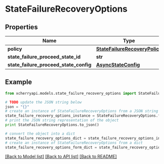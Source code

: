 # StateFailureRecoveryOptions


## Properties

Name | Type | Description | Notes
------------ | ------------- | ------------- | -------------
**policy** | [**StateFailureRecoveryPolicy**](StateFailureRecoveryPolicy.md) |  | 
**state_failure_proceed_state_id** | **str** |  | [optional] 
**state_failure_proceed_state_config** | [**AsyncStateConfig**](AsyncStateConfig.md) |  | [optional] 

## Example

```python
from xcherryapi.models.state_failure_recovery_options import StateFailureRecoveryOptions

# TODO update the JSON string below
json = "{}"
# create an instance of StateFailureRecoveryOptions from a JSON string
state_failure_recovery_options_instance = StateFailureRecoveryOptions.from_json(json)
# print the JSON string representation of the object
print StateFailureRecoveryOptions.to_json()

# convert the object into a dict
state_failure_recovery_options_dict = state_failure_recovery_options_instance.to_dict()
# create an instance of StateFailureRecoveryOptions from a dict
state_failure_recovery_options_form_dict = state_failure_recovery_options.from_dict(state_failure_recovery_options_dict)
```
[[Back to Model list]](../README.md#documentation-for-models) [[Back to API list]](../README.md#documentation-for-api-endpoints) [[Back to README]](../README.md)


